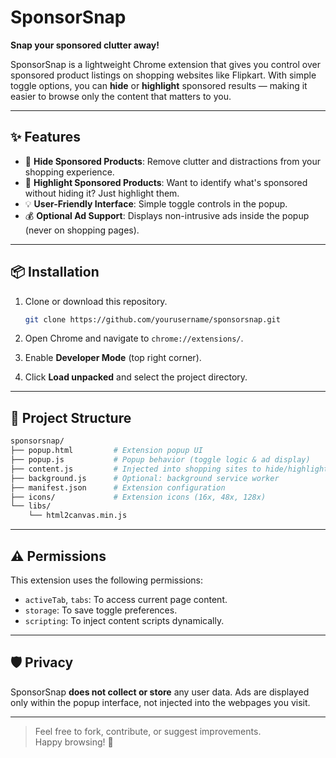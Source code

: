 # SponsorSnap

**Snap your sponsored clutter away!**

SponsorSnap is a lightweight Chrome extension that gives you control over sponsored product listings on shopping websites like Flipkart. With simple toggle options, you can **hide** or **highlight** sponsored results — making it easier to browse only the content that matters to you.

---

## ✨ Features

- 🛑 **Hide Sponsored Products**: Remove clutter and distractions from your shopping experience.
- 🎯 **Highlight Sponsored Products**: Want to identify what's sponsored without hiding it? Just highlight them.
- 💡 **User-Friendly Interface**: Simple toggle controls in the popup.
- 💰 **Optional Ad Support**: Displays non-intrusive ads inside the popup (never on shopping pages).

---

## 📦 Installation

1. Clone or download this repository.

   ```bash
   git clone https://github.com/yourusername/sponsorsnap.git
   ```

2. Open Chrome and navigate to `chrome://extensions/`.

3. Enable **Developer Mode** (top right corner).

4. Click **Load unpacked** and select the project directory.

---

## 🔧 Project Structure

```bash
sponsorsnap/
├── popup.html         # Extension popup UI
├── popup.js           # Popup behavior (toggle logic & ad display)
├── content.js         # Injected into shopping sites to hide/highlight sponsored content
├── background.js      # Optional: background service worker
├── manifest.json      # Extension configuration
├── icons/             # Extension icons (16x, 48x, 128x)
└── libs/
    └── html2canvas.min.js
```

---

## ⚠️ Permissions

This extension uses the following permissions:

- `activeTab`, `tabs`: To access current page content.
- `storage`: To save toggle preferences.
- `scripting`: To inject content scripts dynamically.

---

## 🛡️ Privacy

SponsorSnap **does not collect or store** any user data. Ads are displayed only within the popup interface, not injected into the webpages you visit.

---

> Feel free to fork, contribute, or suggest improvements.  
> Happy browsing! 🚀
